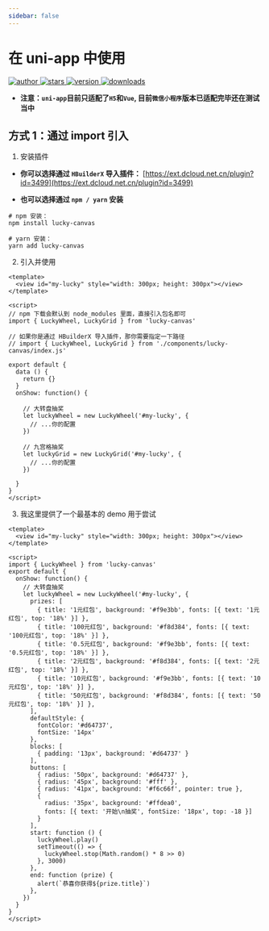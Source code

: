 ```yaml
---
sidebar: false
---
```


<h1>
  在 uni-app 中使用
</h1>

<p>
  <a href="https://github.com/LuckDraw/lucky-canvas" target="_black">
    <img src="https://img.shields.io/badge/github-%20lucky--canvas%20-ffca28.svg?&logo=github&style=flat-square" alt="author" />
  </a>
  <a href="https://github.com/LuckDraw/lucky-canvas/stargazers" target="_black">
    <img src="https://img.shields.io/github/stars/luckdraw/lucky-canvas?color=%23ffca28&logo=github&style=flat-square" alt="stars" />
  </a>
  <a href="https://www.npmjs.com/package/lucky-canvas" target="_black">
    <img src="https://img.shields.io/github/package-json/v/luckdraw/lucky-canvas?color=%23ffca28&logo=npm&style=flat-square" alt="version" />
  </a>
  <a href="https://www.npmjs.com/package/lucky-canvas" target="_black">
    <img src="https://img.shields.io/npm/dm/lucky-canvas?color=%23ffca28&logo=npm&style=flat-square" alt="downloads" />
  </a>
</p>


- **注意：`uni-app`目前只适配了`H5`和`Vue`, 目前`微信小程序`版本已适配完毕还在测试当中**

## 方式 1：通过 import 引入

1. 安装插件

- **你可以选择通过 `HBuilderX` 导入插件：** [https://ext.dcloud.net.cn/plugin?id=3499](https://ext.dcloud.net.cn/plugin?id=3499)

- **也可以选择通过 `npm / yarn` 安装**

```shell
# npm 安装：
npm install lucky-canvas

# yarn 安装：
yarn add lucky-canvas
```


2. 引入并使用

```vue
<template>
  <view id="my-lucky" style="width: 300px; height: 300px"></view>
</template>

<script>
// npm 下载会默认到 node_modules 里面，直接引入包名即可
import { LuckyWheel, LuckyGrid } from 'lucky-canvas'

// 如果你是通过 HBuilderX 导入插件，那你需要指定一下路径
// import { LuckyWheel, LuckyGrid } from './components/lucky-canvas/index.js'

export default {
  data () {
    return {}
  }
  onShow: function() {

    // 大转盘抽奖
    let luckyWheel = new LuckyWheel('#my-lucky', {
      // ...你的配置
    })

    // 九宫格抽奖
    let luckyGrid = new LuckyGrid('#my-lucky', {
      // ...你的配置
    })

  }
}
</script>
```

3. 我这里提供了一个最基本的 demo 用于尝试

```vue
<template>
  <view id="my-lucky" style="width: 300px; height: 300px"></view>
</template>

<script>
import { LuckyWheel } from 'lucky-canvas'
export default {
  onShow: function() {
    // 大转盘抽奖
    let luckyWheel = new LuckyWheel('#my-lucky', {
      prizes: [
        { title: '1元红包', background: '#f9e3bb', fonts: [{ text: '1元红包', top: '18%' }] },
        { title: '100元红包', background: '#f8d384', fonts: [{ text: '100元红包', top: '18%' }] },
        { title: '0.5元红包', background: '#f9e3bb', fonts: [{ text: '0.5元红包', top: '18%' }] },
        { title: '2元红包', background: '#f8d384', fonts: [{ text: '2元红包', top: '18%' }] },
        { title: '10元红包', background: '#f9e3bb', fonts: [{ text: '10元红包', top: '18%' }] },
        { title: '50元红包', background: '#f8d384', fonts: [{ text: '50元红包', top: '18%' }] },
      ],
      defaultStyle: {
        fontColor: '#d64737',
        fontSize: '14px'
      },
      blocks: [
        { padding: '13px', background: '#d64737' }
      ],
      buttons: [
        { radius: '50px', background: '#d64737' },
        { radius: '45px', background: '#fff' },
        { radius: '41px', background: '#f6c66f', pointer: true },
        {
          radius: '35px', background: '#ffdea0',
          fonts: [{ text: '开始\n抽奖', fontSize: '18px', top: -18 }]
        }
      ],
      start: function () {
        luckyWheel.play()
        setTimeout(() => {
          luckyWheel.stop(Math.random() * 8 >> 0)
        }, 3000)
      },
      end: function (prize) {
        alert(`恭喜你获得${prize.title}`)
      },
    })
  }
}
</script>
```
